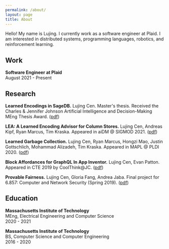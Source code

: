 ```yaml
---
permalink: /about/
layout: page
title: About
---
```


Hello! My name is Lujing. I currently work as a software engineer at Plaid. I am interested in distributed systems, programming languages, robotics, and reinforcement learning.

## Work

**Software Engineer at Plaid**  
August 2021 - Present

## Research

**Learned Encodings in SageDB.** Lujing Cen. Master's thesis. Received the Charles & Jennifer Johnson Artificial Intelligence and Decision-Making MEng Thesis Award. ([pdf](https://dspace.mit.edu/bitstream/handle/1721.1/139184/Cen-lujing-meng-eecs-2021-thesis.pdf?sequence=1&isAllowed=y)) 

**LEA: A Learned Encoding Advisor for Column Stores.** Lujing Cen, Andreas Kipf, Ryan Marcus, Tim Kraska. Appeared in aiDM @ SIGMOD 2021. ([pdf](https://arxiv.org/pdf/2105.08830.pdf))

**Learned Garbage Collection.** Lujing Cen, Ryan Marcus, Hongzi Mao, Justin Gottschlich, Mohammad Alizadeh, Tim Kraska. Appeared in MAPL @ PLDI 2020. ([pdf](https://arxiv.org/pdf/2004.13301.pdf))

**Block Affordances for GraphQL In App Inventor.** Lujing Cen, Evan Patton. Appeared in CTE 2019 by CoolThink@JC. ([pdf](https://www.eduhk.hk/cte2019/doc/CTE2019_Proceedings%20(ISSN%202664-035X).pdf))

**Provable Fairness.** Lujing Cen, Gloria Fang, Andrea Jaba. Final project for 6.857: Computer and Network Security (Spring 2019). ([pdf](https://courses.csail.mit.edu/6.857/2019/project/2-Cen-Fang-Jaba.pdf))

## Education

**Massachusetts Institute of Technology**  
MEng, Electrical Engineering and Computer Science  
2020 - 2021

**Massachusetts Institute of Technology**  
BS, Computer Science and Computer Engineering  
2016 - 2020
